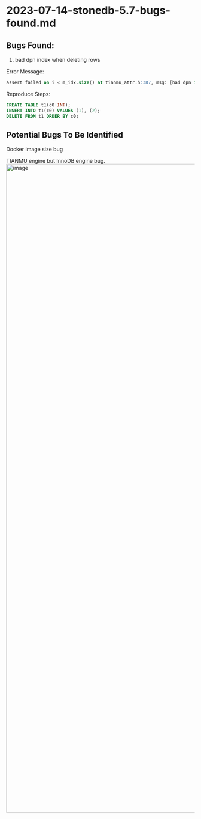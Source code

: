 # 2023-07-14-stonedb-5.7-bugs-found.md

## Bugs Found:

1. bad dpn index when deleting rows

Error Message: 
```sql
assert failed on i < m_idx.size() at tianmu_attr.h:387, msg: [bad dpn index 0/0]
```

Reproduce Steps:
```sql
CREATE TABLE t1(c0 INT);
INSERT INTO t1(c0) VALUES (1), (2);
DELETE FROM t1 ORDER BY c0;
```










## Potential Bugs To Be Identified





Docker image size bug


TIANMU engine but InnoDB engine bug.
<img width="1728" alt="image" src="https://github.com/ZhengLin-Li/ZhengLin-Li.github.io.jekflix/assets/63448884/3b577454-c171-4af5-a412-0443e870f50a">
